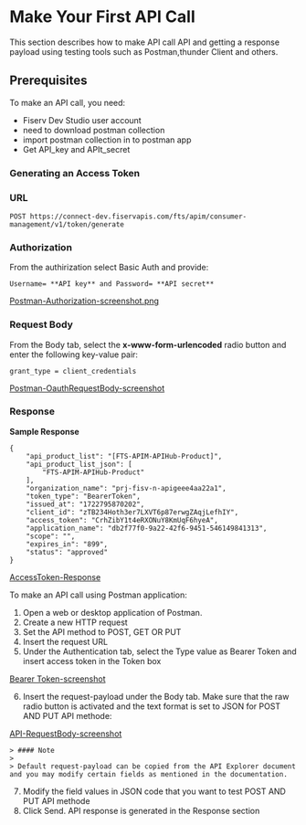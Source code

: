 # Make Your First API Call

This section describes how to make API call  API and getting a response payload using  testing tools such as Postman,thunder Client and others.
## Prerequisites
To make an API call, you need:
- Fiserv Dev Studio user account  
- need to download postman collection
- import postman collection in to postman app
- Get API_key and APIt_secret

  
### Generating an Access Token
### URL

``POST https://connect-dev.fiservapis.com/fts/apim/consumer-management/v1/token/generate ``

### Authorization
From the authirization select Basic Auth and provide:

``Username= **API key** and Password= **API secret**``

[Postman-Authorization-screenshot.png](https://raw.githubusercontent.com/Fiserv/apim/develop/assets/images/Postman-Authorization-screenshot.png
)


### Request Body

From the Body tab, select the **x-www-form-urlencoded** radio button and enter the following key-value pair:

``grant_type = client_credentials``



[Postman-OauthRequestBody-screenshot](https://raw.githubusercontent.com/Fiserv/apim/develop/assets/images/Postman-OauthRequestBody-screenshot.png)

### Response

**Sample Response**
```
{
    "api_product_list": "[FTS-APIM-APIHub-Product]",
    "api_product_list_json": [
        "FTS-APIM-APIHub-Product"
    ],
    "organization_name": "prj-fisv-n-apigeee4aa22a1",
    "token_type": "BearerToken",
    "issued_at": "1722795870202",
    "client_id": "zTB234Hoth3er7LXVT6p87erwgZAqjLefhIY",
    "access_token": "CrhZibY1t4eRXONuY8KmUqF6hyeA",
    "application_name": "db2f77f0-9a22-42f6-9451-546149841313",
    "scope": "",
    "expires_in": "899",
    "status": "approved"
}
```

[AccessToken-Response](https://raw.githubusercontent.com/Fiserv/apim/develop/assets/images/AccessToken-Response-screenshot.png)

To  make an API call using Postman application:
1. Open a web or desktop application of Postman.
2.	Create a new HTTP request
3.	Set the API method to POST, GET OR PUT
4.	Insert the request URL
5.	Under the Authentication tab, select the Type value as Bearer Token and insert access token in the Token box

[Bearer Token-screenshot](https://raw.githubusercontent.com/Fiserv/apim/develop/assets/images/assets/images/Bearer-Token-screenshot.png)

6.	Insert the request-payload under the Body tab. Make sure that the raw radio button is activated and the text format is set to JSON for POST AND PUT API methode:

[API-RequestBody-screenshot](https://raw.githubusercontent.com/Fiserv/apim/assets/images/API-RequestBody-screenshot.png)

 <!-- theme: info -->
    > #### Note
    >
    > Default request-payload can be copied from the API Explorer document and you may modify certain fields as mentioned in the documentation.
7.	Modify the field values in JSON code that you want to test POST AND PUT API methode
8.	Click Send. API response is generated in the Response section
   
